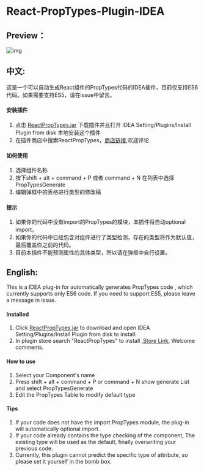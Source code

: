 # React-PropTypes-Plugin-IDEA
## Preview：
![img](./ScreenShot.gif)

## 中文:

这是一个可以自动生成React组件的PropTypes代码的IDEA插件，目前仅支持ES6代码。如果需要支持ES5，请在issue中留言。

#### 安装插件
1. 点击 <a href=https://raw.githubusercontent.com/dpzxsm/React-PropTypes-Plugin-IDEA/master/ReactPropTypes.jar>ReactPropTypes.jar</a> 下载插件并且打开
   IDEA Setting/Plugins/Install Plugin from disk 本地安装这个插件
2. 在插件商店中搜索ReactPropTypes，<a href= https://plugins.jetbrains.com/plugin/10155-reactproptypes>商店链接</a>,欢迎评论.

#### 如何使用
1. 选择组件名称
2. 按下shift + alt + command + P 或者 command + N 在列表中选择PropTypesGenerate
3. 编辑弹框中的表格进行类型的修改稿

#### 提示
1. 如果你的代码中没有import的PropTypes的模块，本插件将自动optional import。  
2. 如果你的代码中已经包含对组件进行了类型检测，存在的类型将作为默认值，最后覆盖你之前的代码。
3. 目前本插件不能预测属性的具体类型，所以请在弹框中自行设置。  

## English:

This is a IDEA plug-in for automatically generates PropTypes code , which currently supports only ES6 code. If you need to support ES5, please leave a message in issue.

#### Installed
1. Click <a href=https://raw.githubusercontent.com/dpzxsm/React-PropTypes-Plugin-IDEA/master/ReactPropTypes.jar>ReactPropTypes.jar</a> to download and open
   IDEA Setting/Plugins/Install Plugin from disk to install.
2. In plugin store search "ReactPropTypes" to install ,<a href= https://plugins.jetbrains.com/plugin/10155-reactproptypes>Store Link</a>, Welcome comments.

#### How to use
1. Select your Component's name
2. Press shift + alt + command + P or command + N show generate List and select PropTypesGenerate
3. Edit the PropTypes Table to modify default type

#### Tips
1. If your code does not have the import PropTypes module, the plug-in will automatically optional import.
2. If your code already contains the type checking of the component, The existing type will be used as the default, finally overwriting your previous code.
3. Currently, this plugin cannot predict the specific type of attribute, so please set it yourself in the bomb box.